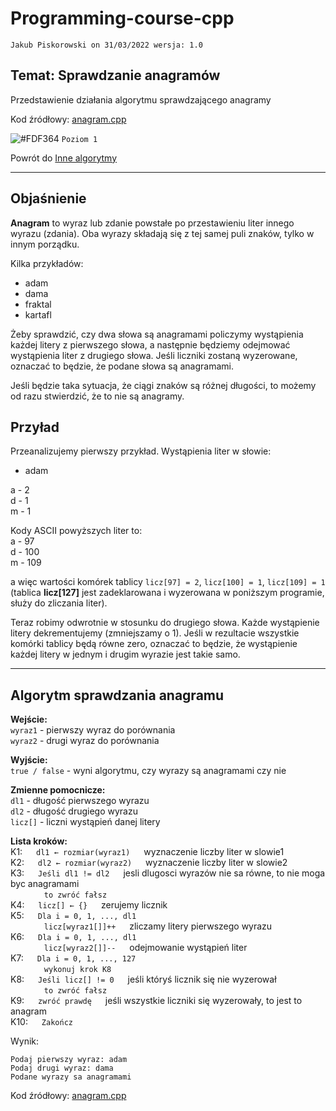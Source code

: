 # Programming-course-cpp

`Jakub Piskorowski on 31/03/2022 wersja: 1.0`

## Temat: Sprawdzanie anagramów

Przedstawienie działania algorytmu sprawdzającego anagramy

Kod źródłowy:
[anagram.cpp](anagram.cpp)

![#FDF364](https://via.placeholder.com/15/FDF364/000000?text=+) `Poziom 1`

Powrót do [Inne algorytmy](/2-algorytmika/2-5-inne-algorytmy/README.md)

---

## Objaśnienie

**Anagram** to wyraz lub zdanie powstałe po przestawieniu liter innego wyrazu (zdania). Oba wyrazy składają się z tej samej puli znaków, tylko w innym porządku.

Kilka przykładów:

- adam
- dama
- fraktal
- kartafl

Żeby sprawdzić, czy dwa słowa są anagramami policzymy wystąpienia każdej litery z pierwszego słowa, a następnie będziemy odejmować wystąpienia liter z drugiego słowa. Jeśli liczniki zostaną wyzerowane, oznaczać to będzie, że podane słowa są anagramami.

Jeśli będzie taka sytuacja, że ciągi znaków są różnej długości, to możemy od razu stwierdzić, że to nie są anagramy.

## Przyład

Przeanalizujemy pierwszy przykład. Wystąpienia liter w słowie:

- adam

a - 2 \
d - 1 \
m - 1

Kody ASCII powyższych liter to: \
a - 97 \
d - 100 \
m - 109

a więc wartości komórek tablicy `licz[97] = 2`, `licz[100] = 1`, `licz[109] = 1` (tablica **licz[127]** jest zadeklarowana i wyzerowana w poniższym programie, służy do zliczania liter).

Teraz robimy odwrotnie w stosunku do drugiego słowa. Każde wystąpienie litery dekrementujemy (zmniejszamy o 1). Jeśli w rezultacie wszystkie komórki tablicy będą równe zero, oznaczać to będzie, że wystąpienie każdej litery w jednym i drugim wyrazie jest takie samo.

---

## Algorytm sprawdzania anagramu

**Wejście:** \
`wyraz1` - pierwszy wyraz do porównania \
`wyraz2` - drugi wyraz do porównania

**Wyjście:** \
`true / false` - wyni algorytmu, czy wyrazy są anagramami czy nie

**Zmienne pomocnicze:** \
`dl1` - długość pierwszego wyrazu \
`dl2` - długość drugiego wyrazu \
`licz[]` - liczni wystąpień danej litery

**Lista kroków:**\
K1: &emsp; `dl1 ← rozmiar(wyraz1)` &emsp; wyznaczenie liczby liter w slowie1 \
K2: &emsp; `dl2 ← rozmiar(wyraz2)` &emsp; wyznaczenie liczby liter w slowie2 \
K3: &emsp; `Jeśli dl1 != dl2` &emsp; jesli dlugosci wyrazów nie sa równe, to nie moga byc anagramami \
&emsp; &emsp; &emsp; `to zwróć fałsz` \
K4: &emsp; `licz[] ← {}` &emsp; zerujemy licznik \
K5: &emsp; `Dla i = 0, 1, ..., dl1` \
&emsp; &emsp; &emsp; `licz[wyraz1[]]++` &emsp; zliczamy litery pierwszego wyrazu \
K6: &emsp; `Dla i = 0, 1, ..., dl1` \
&emsp; &emsp; &emsp; `licz[wyraz2[]]--` &emsp; odejmowanie wystąpień liter \
K7: &emsp; `Dla i = 0, 1, ..., 127` \
&emsp; &emsp; &emsp; `wykonuj krok K8` \
K8: &emsp; `Jeśli licz[] != 0` &emsp; jeśli któryś licznik się nie wyzerował \
&emsp; &emsp; &emsp; `to zwróć fałsz` \
K9: &emsp; `zwróć prawdę` &emsp; jeśli wszystkie liczniki się wyzerowały, to jest to anagram \
K10: &emsp; `Zakończ`

Wynik:

```text
Podaj pierwszy wyraz: adam
Podaj drugi wyraz: dama
Podane wyrazy sa anagramami
```

Kod źródłowy: [anagram.cpp](anagram.cpp)

<!-- Źródło: [algorytm.edu.pl](http://www.algorytm.edu.pl/algorytmy-maturalne/anagramy.html) -->